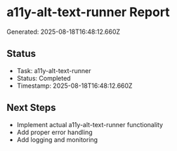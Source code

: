 # a11y-alt-text-runner Report

Generated: 2025-08-18T16:48:12.660Z

## Status
- Task: a11y-alt-text-runner
- Status: Completed
- Timestamp: 2025-08-18T16:48:12.660Z

## Next Steps
- Implement actual a11y-alt-text-runner functionality
- Add proper error handling
- Add logging and monitoring

